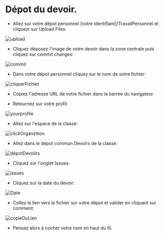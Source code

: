 # Dépot du devoir.

- Allez sur votre dépot personnel [votre identifiant]/TravailPersonnel et cliquezr sur Upload Files:

![upload](https://raw.githubusercontent.com/EdisonLorgues1SD1617/Devoirs/master/Donn%C3%A9es/Tuto%20Devoirs/Images/uploadfile.png)

- Cliquez déposez l'image de votre devoir dans la zone centrale puis cliquez sur commit changes:

![commit](https://raw.githubusercontent.com/EdisonLorgues1SD1617/Devoirs/master/Donn%C3%A9es/Tuto%20Devoirs/Images/commitchange.png)

- Dans votre dépot personnel cliquez sur le nom de votre fichier:

![cliquerFichier](https://raw.githubusercontent.com/EdisonLorgues1SD1617/Devoirs/master/Donn%C3%A9es/Tuto%20Devoirs/Images/clicnomfichier.png)

- Copiez l'adresse URL de votre fichier dans la barree du navigateur.

- Retournez sur votre profil:

![yourprofile](https://raw.githubusercontent.com/EdisonLorgues1SD1617/Devoirs/master/Donn%C3%A9es/Tuto%20Devoirs/Images/yourprofile.png)

- Allez sur l'espace de la classe:

![clickOrganzition](https://github.com/EdisonLorgues1SD1617/Devoirs/blob/master/Donn%C3%A9es/Tuto%20Devoirs/Images/clicorganizations.png)

- Allez dans le dépot commun Devoirs de la classe:

![dépotDevoiirs](https://raw.githubusercontent.com/EdisonLorgues1SD1617/Devoirs/master/Donn%C3%A9es/Tuto%20Devoirs/Images/depotDevoirs.png)

- Cliquez sur l'onglet Issues:

![issues](https://raw.githubusercontent.com/EdisonLorgues1SD1617/Devoirs/master/Donn%C3%A9es/Tuto%20Devoirs/Images/issues.png)

- Cliquez sur la date du devoir:

![Date](https://raw.githubusercontent.com/EdisonLorgues1SD1617/Devoirs/master/Donn%C3%A9es/Tuto%20Devoirs/Images/jeudi15.png)

- Collez le lien vers le fichier sur votre dépot et valider en cliquant sur comment:

![copieDuLien](https://raw.githubusercontent.com/EdisonLorgues1SD1617/Devoirs/master/Donn%C3%A9es/Tuto%20Devoirs/Images/copiedulien.png)

- Pensez alors à cocher votre nom en haut du fil.
